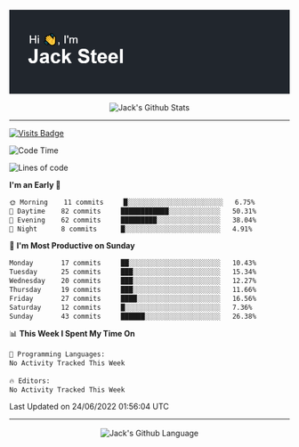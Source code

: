 <p align="center">
  <img align="center" src="https://github.com/JackSteel97/JackSteel97/blob/main/header.png?raw=true" alt="Hi, I'm Jack Steel" /> 
 </p>
<p align="center">
 <img align="center" src="https://github-readme-stats.vercel.app/api?username=jacksteel97&show_icons=true&count_private=true&theme=dracula" alt="Jack's Github Stats" /> 
</p>

<hr/>

[![Visits Badge](https://badges.pufler.dev/visits/JackSteel97/JackSteel97?color=blue&label=Profile%20Visits)](https://github.com/JackSteel97)
<!--START_SECTION:waka-->
![Code Time](http://img.shields.io/badge/Code%20Time-0%20secs-blue)

![Lines of code](https://img.shields.io/badge/From%20Hello%20World%20I%27ve%20Written-937%20Thousand%20lines%20of%20code-blue)

**I'm an Early 🐤** 

```text
🌞 Morning    11 commits     █░░░░░░░░░░░░░░░░░░░░░░░░   6.75% 
🌆 Daytime    82 commits     ████████████░░░░░░░░░░░░░   50.31% 
🌃 Evening    62 commits     █████████░░░░░░░░░░░░░░░░   38.04% 
🌙 Night      8 commits      █░░░░░░░░░░░░░░░░░░░░░░░░   4.91%

```
📅 **I'm Most Productive on Sunday** 

```text
Monday       17 commits     ██░░░░░░░░░░░░░░░░░░░░░░░   10.43% 
Tuesday      25 commits     ███░░░░░░░░░░░░░░░░░░░░░░   15.34% 
Wednesday    20 commits     ███░░░░░░░░░░░░░░░░░░░░░░   12.27% 
Thursday     19 commits     ███░░░░░░░░░░░░░░░░░░░░░░   11.66% 
Friday       27 commits     ████░░░░░░░░░░░░░░░░░░░░░   16.56% 
Saturday     12 commits     █░░░░░░░░░░░░░░░░░░░░░░░░   7.36% 
Sunday       43 commits     ██████░░░░░░░░░░░░░░░░░░░   26.38%

```


📊 **This Week I Spent My Time On** 

```text
💬 Programming Languages: 
No Activity Tracked This Week

🔥 Editors: 
No Activity Tracked This Week

```


 Last Updated on 24/06/2022 01:56:04 UTC
<!--END_SECTION:waka-->

<hr/>

<p align="center">
    <img align="center" src="https://github-readme-stats.vercel.app/api/top-langs/?username=jacksteel97&langs_count=10&layout=compact&theme=dracula" alt="Jack's Github Language" /> 
</p>
